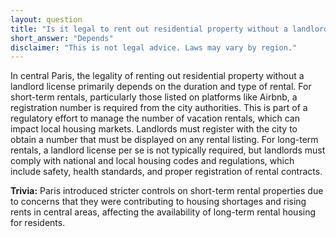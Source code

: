 ```yaml
---
layout: question
title: "Is it legal to rent out residential property without a landlord license in central Paris?"
short_answer: "Depends"
disclaimer: "This is not legal advice. Laws may vary by region."
---
```


In central Paris, the legality of renting out residential property without a landlord license primarily depends on the duration and type of rental. For short-term rentals, particularly those listed on platforms like Airbnb, a registration number is required from the city authorities. This is part of a regulatory effort to manage the number of vacation rentals, which can impact local housing markets. Landlords must register with the city to obtain a number that must be displayed on any rental listing. For long-term rentals, a landlord license per se is not typically required, but landlords must comply with national and local housing codes and regulations, which include safety, health standards, and proper registration of rental contracts.

**Trivia:** Paris introduced stricter controls on short-term rental properties due to concerns that they were contributing to housing shortages and rising rents in central areas, affecting the availability of long-term rental housing for residents.
